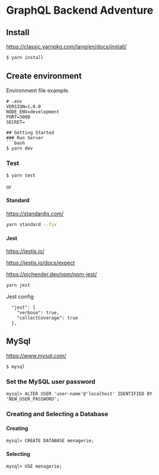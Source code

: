 # GraphQL Backend Adventure

## Install
https://classic.yarnpkg.com/lang/en/docs/install/

```bash
$ yarn install
```

## Create environment
Environment file example.
```
# .env
VERSION=1.0.0
NODE_ENV=development
PORT=3000
SECRET=

## Getting Started
### Run Server
```bash
$ yarn dev
```

### Test

```bash
$ yarn test
```
or
#### Standard
https://standardjs.com/
```bash
yarn standard --fix
```

#### Jest
https://jestjs.io/

https://jestjs.io/docs/expect

https://pjchender.dev/npm/npm-jest/
```bash
yarn jest
```

Jest config
```
  "jest": {
    "verbose": true,
    "collectCoverage": true
  },
```
## MySql
https://www.mysql.com/
```
$ mysql
```

### Set the MySQL user password 
```
mysql> ALTER USER 'user-name'@'localhost' IDENTIFIED BY 'NEW_USER_PASSWORD';
```

### Creating and Selecting a Database

#### Creating
```
mysql> CREATE DATABASE menagerie;
```

#### Selecting
```
mysql> USE menagerie;
```